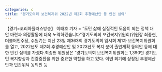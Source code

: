 ```yaml
---
categories: c
title: "경기도의회 보건복지위 2022년 제2회 추경예산안 등 안건 심의"
---
```

【경기=코리아플러스방송】 이태호 기자 = “도민 삶에 실질적인 도움이 되는 정책 대안 마련과 의정활동에 더욱 노력하겠습니다”경기도의회 보건복지위원회(위원장 최종현, 더불어민주당, 수원7)는 지난 23일 제363회 경기도의회 임시회 제1차 보건복지위원회를 열고, 2022년도 제2회 추경예산안 및 2023년도 복지 분야 출연계획 동의안 등에 대한 안건 심의를 가졌다.최종현 위원장은 “경기도의회 보건복지위원회는 1,390만 경기도민 복지향상과 건강증진을 위한 중요한 역할을 하고 있다. 이번 회기에 상정된 추경예산안과 민간위탁 동의안 등